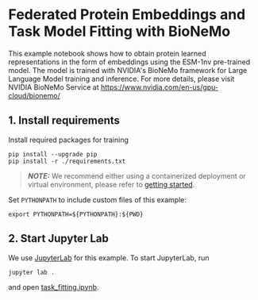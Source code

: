 # Federated Protein Embeddings and Task Model Fitting with BioNeMo

This example notebook shows how to obtain protein learned representations in the form of embeddings using the ESM-1nv pre-trained model. The model is trained with NVIDIA's BioNeMo framework for Large Language Model training and inference. For more details, please visit NVIDIA BioNeMo Service at https://www.nvidia.com/en-us/gpu-cloud/bionemo/


## 1. Install requirements

Install required packages for training
```
pip install --upgrade pip
pip install -r ./requirements.txt
```

> **_NOTE:_**  We recommend either using a containerized deployment or virtual environment, 
> please refer to [getting started](https://nvflare.readthedocs.io/en/latest/getting_started.html).

Set `PYTHONPATH` to include custom files of this example:
```
export PYTHONPATH=${PYTHONPATH}:${PWD}
```

## 2. Start Jupyter Lab
We use [JupyterLab](https://jupyterlab.readthedocs.io) for this example.
To start JupyterLab, run
```
jupyter lab .
```
and open [task_fitting.ipynb](./task_fitting.ipynb).
